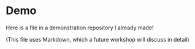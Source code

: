 # Demo
Here is a file in a demonstration repository I already made!



(This file uses Markdown, which a future workshop will discuss in detail)

